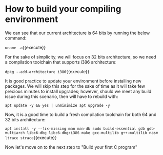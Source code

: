 # How to build your compiling environment

We can see that our current architecture is 64 bits by running the below command:

`uname -a`{{execute}}

For the sake of simplicity, we will focus on 32 bits architecture, so we need a compilation toolchain that supports i386 architecture:

`dpkg --add-architecture i386`{{execute}}

It is good practice to update your environment before installing new packages. We will skip this step for the sake of time as it will take few precious minutes to install upgrades; however, should we meet any build issue during this scenario, then will have to rebuild with:

`apt update -y && yes | unminimize apt upgrade -y`

Now, it is a good time to build a fresh compilation toolchain for both 64 and 32 bits architecture:

`apt install -y --fix-missing man man-db sudo build-essential gdb gdb-multiarch libc6-dbg libc6-dbg:i386 make gcc-multilib g++-multilib nasm ltrace strace`{{execute}}

Now let's move on to the next step to "Build your first C program"
